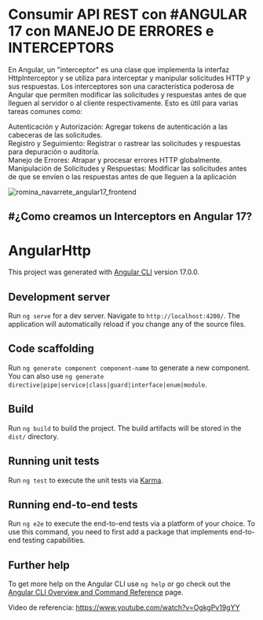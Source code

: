 # Consumir API REST con #ANGULAR 17 con MANEJO DE ERRORES e INTERCEPTORS
En Angular, un "interceptor" es una clase que implementa la interfaz HttpInterceptor y se utiliza para interceptar y manipular solicitudes HTTP y sus respuestas. Los interceptores son una característica poderosa de Angular que permiten modificar las solicitudes y respuestas antes de que lleguen al servidor o al cliente respectivamente. Esto es útil para varias tareas comunes como:
 
Autenticación y Autorización: Agregar tokens de autenticación a las cabeceras de las solicitudes.  
Registro y Seguimiento: Registrar o rastrear las solicitudes y respuestas para depuración o auditoría.  
Manejo de Errores: Atrapar y procesar errores HTTP globalmente.  
Manipulación de Solicitudes y Respuestas: Modificar las solicitudes antes de que se envíen o las respuestas antes de que lleguen a la aplicación  

![romina_navarrete_angular17_frontend](https://github.com/rominarg/Interceptors_httpClient_angular17/assets/45200064/02844798-7792-47e1-8fde-61b2e3833c4b)


#¿Como creamos un Interceptors en Angular 17?
----------------------------------------------

# AngularHttp

This project was generated with [Angular CLI](https://github.com/angular/angular-cli) version 17.0.0.

## Development server

Run `ng serve` for a dev server. Navigate to `http://localhost:4200/`. The application will automatically reload if you change any of the source files.

## Code scaffolding

Run `ng generate component component-name` to generate a new component. You can also use `ng generate directive|pipe|service|class|guard|interface|enum|module`.

## Build

Run `ng build` to build the project. The build artifacts will be stored in the `dist/` directory.

## Running unit tests

Run `ng test` to execute the unit tests via [Karma](https://karma-runner.github.io).

## Running end-to-end tests

Run `ng e2e` to execute the end-to-end tests via a platform of your choice. To use this command, you need to first add a package that implements end-to-end testing capabilities.

## Further help

To get more help on the Angular CLI use `ng help` or go check out the [Angular CLI Overview and Command Reference](https://angular.io/cli) page.


Video de referencia: https://www.youtube.com/watch?v=OgkgPv19gYY

